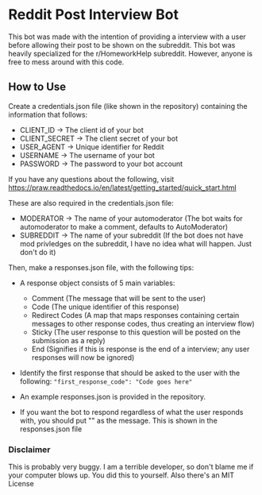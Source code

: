 # Reddit Post Interview Bot #
This bot was made with the intention of providing a interview with a user before allowing their post to be shown on the subreddit. This bot was heavily specialized for the r/HomeworkHelp subreddit. However, anyone is free to mess around with this code.

## How to Use ##
Create a credentials.json file (like shown in the repository) containing the information that follows:
* CLIENT\_ID -> The client id of your bot
* CLIENT\_SECRET -> The client secret of your bot
* USER\_AGENT -> Unique identifier for Reddit
* USERNAME -> The username of your bot
* PASSWORD -> The password to your bot account

If you have any questions about the following, visit <https://praw.readthedocs.io/en/latest/getting_started/quick_start.html>

These are also required in the credentials.json file:
* MODERATOR -> The name of your automoderator (The bot waits for automoderator to make a comment, defaults to AutoModerator)
* SUBREDDIT -> The name of your subreddit (If the bot does not have mod privledges on the subreddit, I have no idea what will happen. Just don't do it)
  
Then, make a responses.json file, with the following tips:

* A response object consists of 5 main variables:
    * Comment (The message that will be sent to the user)
    * Code (The unique identifier of this response)
    * Redirect Codes (A map that maps responses containing certain messages to other response codes, thus creating an interview flow)
    * Sticky (The user response to this question will be posted on the submission as a reply)
    * End (Signifies if this is response is the end of a interview; any user responses will now be ignored)

* Identify the first response that should be asked to the user with the following: `"first_response_code": "Code goes here"`
* An example responses.json is provided in the repository.
* If you want the bot to respond regardless of what the user responds with, you should put "" as the message. This is shown in the responses.json file

### Disclaimer ###
This is probably very buggy. I am a terrible developer, so don't blame me if your computer blows up. You did this to yourself. Also there's an MIT License
